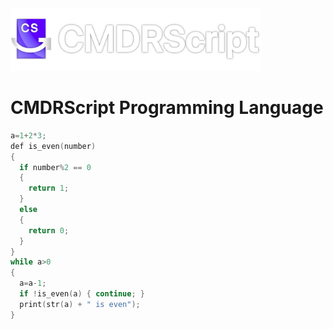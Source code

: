 <img src="banner.png" width=400/>

# **CMDRScript Programming Language**

```c
a=1+2*3;
def is_even(number)
{
  if number%2 == 0
  {
    return 1;
  }
  else
  {
    return 0;
  }
}
while a>0
{
  a=a-1;
  if !is_even(a) { continue; }
  print(str(a) + " is even");
}
```